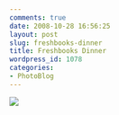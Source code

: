 ```yaml
---
comments: true
date: 2008-10-28 16:56:25
layout: post
slug: freshbooks-dinner
title: Freshbooks Dinner
wordpress_id: 1078
categories:
- PhotoBlog
---
```


![](http://ryanfitzer.com/main/wp-content/uploads/2008/10/freshbooks-dinner.jpg)
